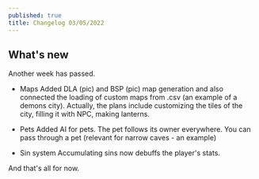 ```yaml
---
published: true
title: Changelog 03/05/2022
---
```

## What's new

Another week has passed.

- Maps
Added DLA (pic) and BSP (pic) map generation and also connected the loading of custom maps from .csv (an example of a demons city).
Actually, the plans include customizing the tiles of the city, filling it with NPC, making lanterns.

- Pets
Added AI for pets. The pet follows its owner everywhere. You can pass through a pet (relevant for narrow caves - an example)

- Sin system
Accumulating sins now debuffs the player's stats.

And that's all for now.

